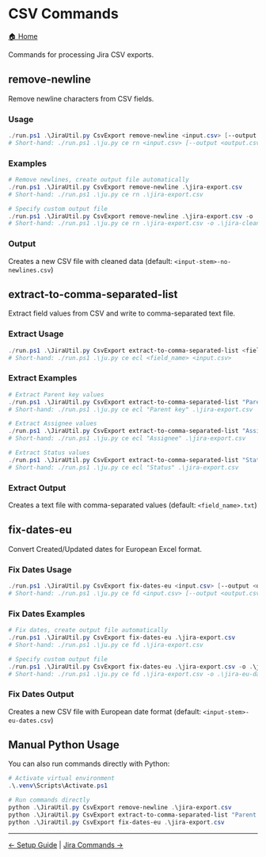 # CSV Commands

[🏠 Home](../README.md)

Commands for processing Jira CSV exports.

## remove-newline

Remove newline characters from CSV fields.

### Usage

```powershell
./run.ps1 .\JiraUtil.py CsvExport remove-newline <input.csv> [--output <output.csv>]
# Short-hand: ./run.ps1 .\ju.py ce rn <input.csv> [--output <output.csv>]
```

### Examples

```powershell
# Remove newlines, create output file automatically
./run.ps1 .\JiraUtil.py CsvExport remove-newline .\jira-export.csv
# Short-hand: ./run.ps1 .\ju.py ce rn .\jira-export.csv

# Specify custom output file
./run.ps1 .\JiraUtil.py CsvExport remove-newline .\jira-export.csv -o .\jira-clean.csv
# Short-hand: ./run.ps1 .\ju.py ce rn .\jira-export.csv -o .\jira-clean.csv
```

### Output

Creates a new CSV file with cleaned data (default: `<input-stem>-no-newlines.csv`)

## extract-to-comma-separated-list

Extract field values from CSV and write to comma-separated text file.

### Extract Usage

```powershell
./run.ps1 .\JiraUtil.py CsvExport extract-to-comma-separated-list <field_name> <input.csv>
# Short-hand: ./run.ps1 .\ju.py ce ecl <field_name> <input.csv>
```

### Extract Examples

```powershell
# Extract Parent key values
./run.ps1 .\JiraUtil.py CsvExport extract-to-comma-separated-list "Parent key" .\jira-export.csv
# Short-hand: ./run.ps1 .\ju.py ce ecl "Parent key" .\jira-export.csv

# Extract Assignee values
./run.ps1 .\JiraUtil.py CsvExport extract-to-comma-separated-list "Assignee" .\jira-export.csv
# Short-hand: ./run.ps1 .\ju.py ce ecl "Assignee" .\jira-export.csv

# Extract Status values
./run.ps1 .\JiraUtil.py CsvExport extract-to-comma-separated-list "Status" .\jira-export.csv
# Short-hand: ./run.ps1 .\ju.py ce ecl "Status" .\jira-export.csv
```

### Extract Output

Creates a text file with comma-separated values (default: `<field_name>.txt`)

## fix-dates-eu

Convert Created/Updated dates for European Excel format.

### Fix Dates Usage

```powershell
./run.ps1 .\JiraUtil.py CsvExport fix-dates-eu <input.csv> [--output <output.csv>]
# Short-hand: ./run.ps1 .\ju.py ce fd <input.csv> [--output <output.csv>]
```

### Fix Dates Examples

```powershell
# Fix dates, create output file automatically
./run.ps1 .\JiraUtil.py CsvExport fix-dates-eu .\jira-export.csv
# Short-hand: ./run.ps1 .\ju.py ce fd .\jira-export.csv

# Specify custom output file
./run.ps1 .\JiraUtil.py CsvExport fix-dates-eu .\jira-export.csv -o .\jira-eu-dates.csv
# Short-hand: ./run.ps1 .\ju.py ce fd .\jira-export.csv -o .\jira-eu-dates.csv
```

### Fix Dates Output

Creates a new CSV file with European date format (default: `<input-stem>-eu-dates.csv`)

## Manual Python Usage

You can also run commands directly with Python:

```powershell
# Activate virtual environment
.\.venv\Scripts\Activate.ps1

# Run commands directly
python .\JiraUtil.py CsvExport remove-newline .\jira-export.csv
python .\JiraUtil.py CsvExport extract-to-comma-separated-list "Parent key" .\jira-export.csv
python .\JiraUtil.py CsvExport fix-dates-eu .\jira-export.csv
```

---

[← Setup Guide](setup.md) | [Jira Commands →](jira-commands.md)
